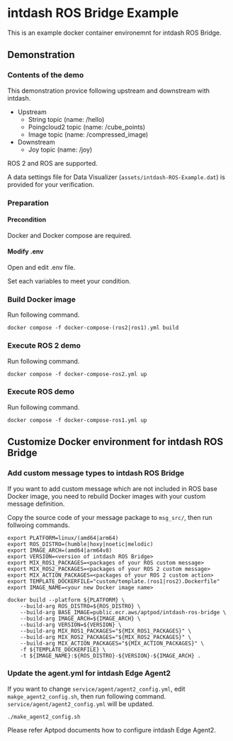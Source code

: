 # intdash ROS Bridge Example

This is an example docker container environemnt for intdash ROS Bridge.

## Demonstration

### Contents of the demo

This demonstration provice following upstream and downstream with intdash.

- Upstream
  - String topic (name: /hello)
  - Poingcloud2 topic (name: /cube_points)
  - Image topic (name: /compressed_image)
- Downstream
  - Joy topic (name: /joy)

ROS 2 and ROS are supported.

A data settings file for Data Visualizer (`assets/intdash-ROS-Example.dat`) is provided for your verification.

### Preparation


#### Precondition

Docker and Docker compose are required.

#### Modify .env

Open and edit .env file.

Set each variables to meet your condition.

### Build Docker image

Run following command.

```
docker compose -f docker-compose-(ros2|ros1).yml build
```

### Execute ROS 2 demo

Run following command.

```
docker compose -f docker-compose-ros2.yml up
```

### Execute ROS demo

Run following command.

```
docker compose -f docker-compose-ros1.yml up
```

## Customize Docker environment for intdash ROS Bridge

### Add custom message types to intdash ROS Bridge

If you want to add custom message which are not included in ROS base Docker image, you need to rebuild Docker images with your custom message definition.

Copy the source code of your message package to `msg_src/`, then run follwoing commands.

```
export PLATFORM=linux/(amd64|arm64)
export ROS_DISTRO=(humble|hoxy|noetic|melodic)
export IMAGE_ARCH=(amd64|arm64v8)
export VERSION=<version of intdash ROS Bridge>
export MIX_ROS1_PACKAGES=<packages of your ROS custom message>
export MIX_ROS2_PACKAGES=<packages of your ROS 2 custom message>
export MIX_ACTION_PACKAGES=<packages of your ROS 2 custom action>
export TEMPLATE_DOCKERFILE="custom/template.(ros1|ros2).Dockerfile"
export IMAGE_NAME=<your new Docker image name>

docker build --platform ${PLATFORM} \
	--build-arg ROS_DISTRO=${ROS_DISTRO} \
	--build-arg BASE_IMAGE=public.ecr.aws/aptpod/intdash-ros-bridge \
	--build-arg IMAGE_ARCH=${IMAGE_ARCH} \
	--build-arg VERSION=${VERSION} \
	--build-arg MIX_ROS1_PACKAGES="${MIX_ROS1_PACKAGES}" \
	--build-arg MIX_ROS2_PACKAGES="${MIX_ROS2_PACKAGES}" \
	--build-arg MIX_ACTION_PACKAGES="${MIX_ACTION_PACKAGES}" \
	-f ${TEMPLATE_DOCKERFILE} \
	-t ${IMAGE_NAME}:${ROS_DISTRO}-${VERSION}-${IMAGE_ARCH} .
```

### Update the agent.yml for intdash Edge Agent2

If you want to change `service/agent/agent2_config.yml`, edit `makge_agent2_config.sh`, then run following command. `service/agent/agent2_config.yml` will be updated.

```
./make_agent2_config.sh 
```

Please refer Aptpod documents how to configure intdash Edge Agent2.
